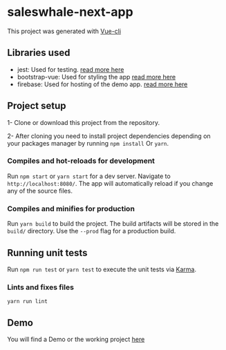 # saleswhale-next-app

This project was generated with [Vue-cli](https://cli.vuejs.org/config/)

## Libraries used
- jest: Used for testing. [read more here](https://vue-test-utils.vuejs.org/)
- bootstrap-vue: Used for styling the app [read more here](https://bootstrap-vue.js.org/)
- firebase: Used for hosting of the demo app. [read more here](https://console.firebase.google.com/)

## Project setup

1- Clone or download this project from the repository.

2- After cloning you need to install project dependencies depending on your packages manager by running `npm install` Or `yarn`.

### Compiles and hot-reloads for development

Run `npm start` or `yarn start` for a dev server. Navigate to `http://localhost:8080/`. The app will automatically reload if you change any of the source files.

### Compiles and minifies for production

Run `yarn build` to build the project. The build artifacts will be stored in the `build/` directory. Use the `--prod` flag for a production build.

## Running unit tests

Run `npm run test` or `yarn test` to execute the unit tests via [Karma](https://karma-runner.github.io).

### Lints and fixes files
```
yarn run lint
```

## Demo
You will find a Demo or the working project [here](https://***.firebaseapp.com/)
